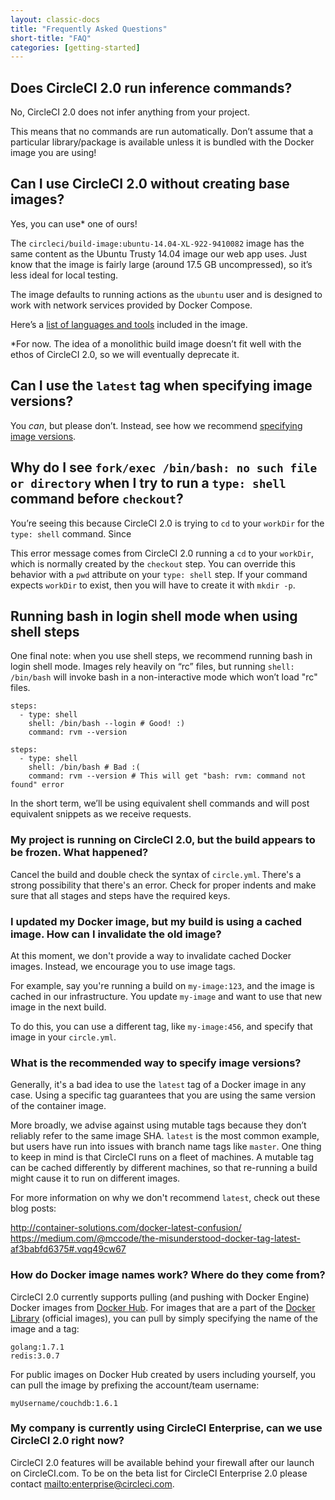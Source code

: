 ```yaml
---
layout: classic-docs
title: "Frequently Asked Questions"
short-title: "FAQ"
categories: [getting-started]
---
```


## Does CircleCI 2.0 run inference commands?

No, CircleCI 2.0 does not infer anything from your project.

This means that no commands are run automatically. Don’t assume that a particular library/package is available unless it is bundled with the Docker image you are using!

## Can I use CircleCI 2.0 without creating base images?

Yes, you can use* one of ours!

The `circleci/build-image:ubuntu-14.04-XL-922-9410082` image has the same content as the Ubuntu Trusty 14.04 image our web app uses. Just know that the image is fairly large (around 17.5 GB uncompressed), so it’s less ideal for local testing.

The image defaults to running actions as the `ubuntu` user and is designed to work with network services provided by Docker Compose.

Here’s a [list of languages and tools](https://circleci.com/docs/build-images-2-0/) included in the image.

\*For now. The idea of a monolithic build image doesn’t fit well with the ethos of CircleCI 2.0, so we will eventually deprecate it.

## Can I use the `latest` tag when specifying image versions?

You _can_, but please don’t. Instead, see how we recommend [specifying image versions](#what-is-the-recommended-way-to-specify-image-versions).

## Why do I see `fork/exec /bin/bash: no such file or directory` when I try to run a `type: shell` command before `checkout`?

You’re seeing this because CircleCI 2.0 is trying to `cd` to your `workDir` for the `type: shell` command. Since

This error message comes from CircleCI 2.0 running a `cd` to your `workDir`, which is normally created by the `checkout` step. You can override this behavior with a `pwd` attribute on your `type: shell` step. If your command expects `workDir` to exist, then you will have to create it with `mkdir -p`.

## Running bash in login shell mode when using shell steps

One final note: when you use shell steps, we recommend running bash in login shell mode. Images rely heavily on “rc” files, but running `shell: /bin/bash` will invoke bash in a non-interactive mode which won’t load "rc" files.

```
steps:
  - type: shell
    shell: /bin/bash --login # Good! :)
    command: rvm --version

steps:
  - type: shell
    shell: /bin/bash # Bad :(
    command: rvm --version # This will get "bash: rvm: command not found" error
```

In the short term, we’ll be using equivalent shell commands and will post equivalent snippets as we receive requests.

### My project is running on CircleCI 2.0, but the build appears to be frozen. What happened?

Cancel the build and double check the syntax of `circle.yml`. There's a strong possibility that there's an error. Check for proper indents and make sure that all stages and steps have the required keys.

### I updated my Docker image, but my build is using a cached image. How can I invalidate the old image?

At this moment, we don't provide a way to invalidate cached Docker images. Instead, we encourage you to use image tags.

For example, say you're running a build on `my-image:123`, and the image is cached in our infrastructure. You update `my-image` and want to use that new image in the next build.

To do this, you can use a different tag, like `my-image:456`, and specify that image in your `circle.yml`.

### What is the recommended way to specify image versions?

Generally, it's a bad idea to use the `latest` tag of a Docker image in any case. Using a specific tag guarantees that you are using the same version of the container image.

More broadly, we advise against using mutable tags because they don’t reliably refer to the same image SHA. `latest` is the most common example, but users have run into issues with branch name tags like `master`.  One thing to keep in mind is that CircleCI runs on a fleet of machines.  A mutable tag can be cached differently by different machines, so that re-running a build might cause it to run on different images.

For more information on why we don't recommend `latest`, check out these blog posts:

http://container-solutions.com/docker-latest-confusion/
https://medium.com/@mccode/the-misunderstood-docker-tag-latest-af3babfd6375#.vqq49cw67

### How do Docker image names work? Where do they come from?

CircleCI 2.0 currently supports pulling (and pushing with Docker Engine) Docker images from [Docker Hub][docker-hub]. For images that are a part of the [Docker Library][docker-library] (official images), you can pull by simply specifying the name of the image and a tag:

```
golang:1.7.1
redis:3.0.7
```

For public images on Docker Hub created by users including yourself, you can pull the image by prefixing the account/team username:

```
myUsername/couchdb:1.6.1
```

### My company is currently using CircleCI Enterprise, can we use CircleCI 2.0 right now?

CircleCI 2.0 features will be available behind your firewall after our launch on CircleCI.com. To be on the beta list for CircleCI Enterprise 2.0 please contact <mailto:enterprise@circleci.com>.



[docker-hub]: https://hub.docker.com
[docker-library]: https://hub.docker.com/explore/